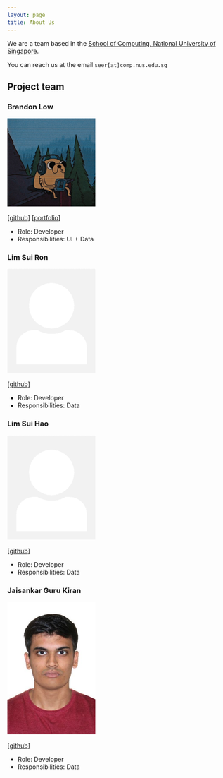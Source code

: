 ```yaml
---
layout: page
title: About Us
---
```


We are a team based in the [School of Computing, National University of Singapore](https://www.comp.nus.edu.sg).

You can reach us at the email `seer[at]comp.nus.edu.sg`

## Project team

### Brandon Low

<img src="images/brandonnlow.png" width="200px">

[[github](https://github.com/BrandonnLow)]
[[portfolio](https://portfolio-brandon.vercel.app/)]

* Role: Developer
* Responsibilities: UI + Data

### Lim Sui Ron

<img src="images/randomnerd01.png" width="200px">

[[github](http://github.com/randomnerd01)]

* Role: Developer
* Responsibilities: Data

### Lim Sui Hao

<img src="images/tokitobashi1.png" width="200px">

[[github](http://github.com/tokitobashi1)] 

* Role: Developer
* Responsibilities: Data

### Jaisankar Guru Kiran

<img src="images/jg-kiran.png" width="200px">

[[github](http://github.com/JG-Kiran)]

* Role: Developer
* Responsibilities: Data
